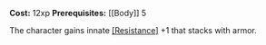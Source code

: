 **Cost:** 12xp
**Prerequisites:** [[Body]] 5

The character gains innate [[Resistance]](Injury) +1 that stacks with armor.